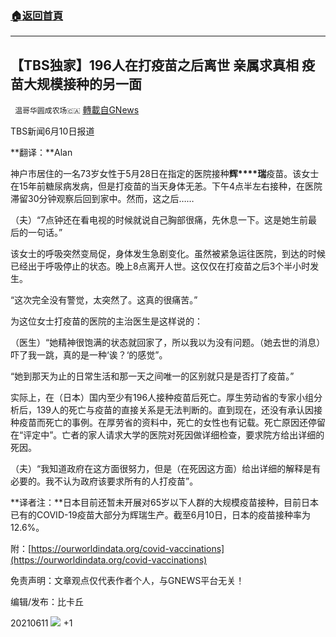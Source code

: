 ###  [:house:返回首頁](https://github.com/ourhimalayas/txt)
---

## 【TBS独家】196人在打疫苗之后离世 亲属求真相 疫苗大规模接种的另一面
` 温哥华圆成农场🇨🇦` [轉載自GNews](https://gnews.org/zh-hans/1315667/)

TBS新闻6月10日报道

**翻译：**Alan

神户市居住的一名73岁女性于5月28日在指定的医院接种**辉****瑞**疫苗。该女士在15年前糖尿病发病，但是打疫苗的当天身体无恙。下午4点半左右接种，在医院滞留30分钟观察后回到家中。然而，这之后……

（夫）“7点钟还在看电视的时候就说自己胸部很痛，先休息一下。这是她生前最后的一句话。”

该女士的呼吸突然变局促，身体发生急剧变化。虽然被紧急运往医院，到达的时候已经出于呼吸停止的状态。晚上8点离开人世。这仅仅在打疫苗之后3个半小时发生。

“这次完全没有警觉，太突然了。这真的很痛苦。”

为这位女士打疫苗的医院的主治医生是这样说的：

（医生）“她精神很饱满的状态就回家了，所以我以为没有问题。（她去世的消息）吓了我一跳，真的是一种‘诶？‘的感觉”。

“她到那天为止的日常生活和那一天之间唯一的区别就只是是否打了疫苗。”

实际上，在（日本）国内至少有196人接种疫苗后死亡。厚生劳动省的专家小组分析后，139人的死亡与疫苗的直接关系是无法判断的。直到现在，还没有承认因接种疫苗而死亡的事例。在厚劳省的资料中，死亡的女性也有记载。死亡原因还停留在“评定中”。亡者的家人请求大学的医院对死因做详细检查，要求院方给出详细的死因。

（夫）“我知道政府在这方面很努力，但是（在死因这方面）给出详细的解释是有必要的。我不认为政府该要求所有的人打疫苗”。



**译者注：**日本目前还暂未开展对65岁以下人群的大规模疫苗接种，目前日本已有的COVID-19疫苗大部分为辉瑞生产。截至6月10日，日本的疫苗接种率为12.6%。

附：[https://ourworldindata.org/covid-vaccinations](https://ourworldindata.org/covid-vaccinations)

免责声明：文章观点仅代表作者个人，与GNEWS平台无关！

编辑/发布：比卡丘

20210611
![]()![](https://gnews-media-offload.s3.amazonaws.com/wp-content/uploads/2021/06/01083510/WhatsApp-Image-2021-03-19-at-8.52.30-PM.jpeg)
+1
